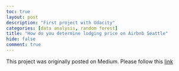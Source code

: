 ```yaml
---
toc: true
layout: post
description: "First project with Udacity"
categories: [data analysis, random forest]
title: "How do you determine lodging price on Airbnb Seattle"
hide: false
comment: true
---
```


This project was originally posted on Medium. Please follow this [link](https://medium.com/codex/how-do-you-determine-lodging-price-on-seattle-airbnb-820897532c7e)